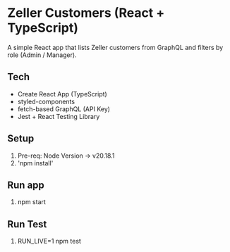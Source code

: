 # Zeller Customers (React + TypeScript)

A simple React app that lists Zeller customers from GraphQL and filters by role (Admin / Manager).

## Tech
- Create React App (TypeScript)
- styled-components
- fetch-based GraphQL (API Key)
- Jest + React Testing Library

## Setup

1. Pre-req: Node Version -> v20.18.1
2. 'npm install'

## Run app

1. npm start

## Run Test

1. RUN_LIVE=1 npm test
